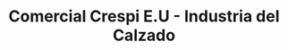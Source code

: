 ---
title: "Comercial Crespi E.U - Industria del Calzado"
url: /cucuta/comercial-crespi-e-u-industria-del-calzado/
shop: Kleidung
---